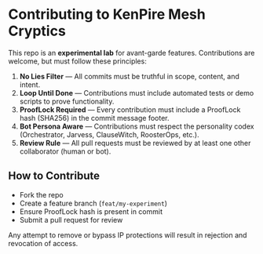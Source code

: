 # Contributing to KenPire Mesh Cryptics

This repo is an **experimental lab** for avant-garde features. Contributions are welcome, but must follow these principles:

1. **No Lies Filter** — All commits must be truthful in scope, content, and intent.
2. **Loop Until Done** — Contributions must include automated tests or demo scripts to prove functionality.
3. **ProofLock Required** — Every contribution must include a ProofLock hash (SHA256) in the commit message footer.
4. **Bot Persona Aware** — Contributions must respect the personality codex (Orchestrator, Jarvess, ClauseWitch, RoosterOps, etc.).
5. **Review Rule** — All pull requests must be reviewed by at least one other collaborator (human or bot).

## How to Contribute
- Fork the repo
- Create a feature branch (`feat/my-experiment`)
- Ensure ProofLock hash is present in commit
- Submit a pull request for review

Any attempt to remove or bypass IP protections will result in rejection and revocation of access.
